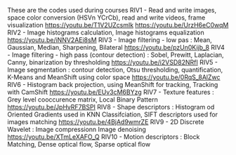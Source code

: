 These are the codes used during courses
RIV1 - Read and write images, space color conversion (HSVn YCrCb), read and write videos, frame visualization                      https://youtu.be/T1V2UZcsmlk https://youtu.be/UrzH6eC0wqM
RIV2 - Image histograms calculation, Image histograms equalization                                                                 https://youtu.be/iNNV2AEi8sM
RIV3 - Image filtering - low pas : Mean, Gaussian, Median, Sharpening, Bilateral                                                   https://youtu.be/pzUn0Kijb_8 
RIV4 - Image filtering - high pass (contour detection) : Sobel, Prewitt, Laplacian, Canny, binarization by thresholding            https://youtu.be/i2VSD82NRfI
RIV5 - Image segmentation : contour detection, Otsu thresholding, quantification, K-Means and MeanShift using color space          https://youtu.be/0RqS_8AlZwc
RIV6 - Histogram back projection, using MeanShift for tracking, Tracking with CamShift                                             https://youtu.be/EUv3cM6BYzg
RIV7 - Texture features : Grey level cooccurence matrix, Local Binary Pattern                                                      https://youtu.be/JpHvRF7BSPI
RIV8 - Shape descriptors : Histogram od Oriented Gradients used in KNN Classifciation, SIFT descriptors used for images matching   https://youtu.be/4BjAd9wmrZE
RIV9 - 2D Discrete Wavelet : Image compressionn Image denoising                                                                    https://youtu.be/XTmLeXAFO_Q
RIV10 - Motion descriptors : Block Matching, Dense optical flow, Sparse optical flow 
